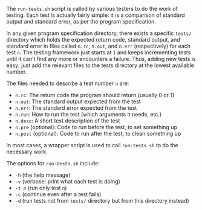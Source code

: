 
The `run-tests.sh` script is called by various testers to do the work of
testing. Each test is actually fairly simple: it is a comparison of standard
output and standard error, as per the program specification.

In any given program specification directory, there exists a specific `tests/`
directory which holds the expected return code, standard output, and standard
error in files called `n.rc`, `n.out`, and `n.err` (respectively) for each
test `n`. The testing framework just starts at `1` and keeps incrementing
tests until it can't find any more or encounters a failure. Thus, adding new
tests is easy; just add the relevant files to the tests directory at the
lowest available number.

The files needed to describe a test number `n` are:
- `n.rc`: The return code the program should return (usually 0 or 1)
- `n.out`: The standard output expected from the test
- `n.err`: The standard error expected from the test
- `n.run`: How to run the test (which arguments it needs, etc.)
- `n.desc`: A short text description of the test
- `n.pre` (optional): Code to run before the test, to set something up
- `n.post` (optional): Code to run after the test, to clean something up

In most cases, a wrapper script is used to call `run-tests.sh` to do the
necessary work.

The options for `run-tests.sh` include:
* `-h` (the help message)
* `-v` (verbose: print what each test is doing)
* `-t n` (run only test `n`)
* `-c` (continue even after a test fails)
* `-d` (run tests not from `tests/` directory but from this directory instead)

